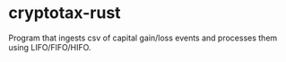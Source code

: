 # cryptotax-rust
Program that ingests csv of capital gain/loss events and processes them using LIFO/FIFO/HIFO.